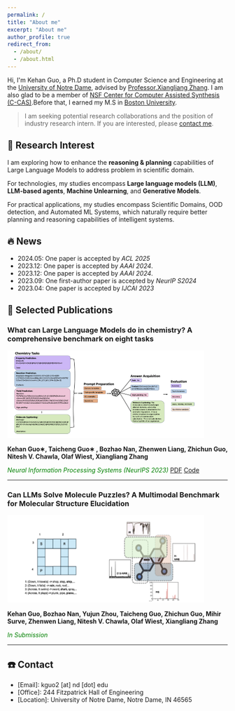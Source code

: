 ```yaml
---
permalink: /
title: "About me"
excerpt: "About me"
author_profile: true
redirect_from: 
  - /about/
  - /about.html
---
```


Hi, I'm Kehan Guo, a Ph.D student in Computer Science and Engineering at the  [University of Notre Dame](https://www.nd.edu/), advised by [Professor.Xiangliang Zhang](https://sites.nd.edu/xiangliang-zhang/). I am also glad to be a member of [NSF Center for Computer Assisted Synthesis (C-CAS)](https://ccas.nd.edu/).Before that, I earned my M.S in [Boston University](https://www.bu.edu/).

> I am seeking potential research collaborations and the position of industry research intern. If you are interested, please [contact me](mailto:kguo2@nd.edu).


:open_book: Research Interest 
------
I am exploring how to enhance the **reasoning & planning** capabilities of Large Language Models to address problem in scientific domain. 

For technologies, my studies encompass **Large language models (LLM)**, **LLM-based agents**, **Machine Unlearning**, and **Generative Models**.

For practical applications, my studies encompass Scientific Domains, OOD detection, and Automated ML Systems, which naturally require better planning and reasoning capabilities of intelligent systems.
 


:fire: News 
------

* 2024.05: One paper is accepted by *ACL 2025*
* 2023.12:  One paper is accepted by *AAAI 2024*.
* 2023.12: One paper is accepted by *AAAI 2024*.
* 2023.09: One first-author paper  is accepted by *NeurIP S2024* 
* 2023.04: One paper is accepted by *IJCAI 2023*


:paperclip: Selected Publications
------

### What can Large Language Models do in chemistry? A comprehensive benchmark on eight tasks
<img src="images/llmchem.png"  width="450px" height="200px">

**Kehan Guo∗, Taicheng Guo∗ , Bozhao Nan, Zhenwen Liang, Zhichun Guo, Nitesh V. Chawla, Olaf Wiest, Xiangliang Zhang**

<em><span style="color: green;">Neural Information Processing Systems (NeurIPS 2023)</span></em>   [PDF](https://proceedings.neurips.cc/paper_files/paper/2023/file/bbb330189ce02be00cf7346167028ab1-Paper-Datasets_and_Benchmarks.pdf) [Code](https://github.com/ChemFoundationModels/ChemLLMBench)

---

### Can LLMs Solve Molecule Puzzles? A Multimodal Benchmark for Molecular Structure Elucidation
<img src="images/molpuzzle.png"  width="450px" height="200px">

**Kehan Guo, Bozhao Nan, Yujun Zhou, Taicheng Guo, Zhichun Guo, Mihir Surve, Zhenwen Liang, Nitesh V. Chawla, Olaf Wiest, Xiangliang Zhang**

<em><span style="color: green;">In Submission</span></em>  

---

:phone: Contact
------
* \[Email\]: kguo2 [at] nd [dot] edu
* \[Office\]: 244 Fitzpatrick Hall of Engineering
* \[Location\]: University of Notre Dame, Notre Dame, IN 46565